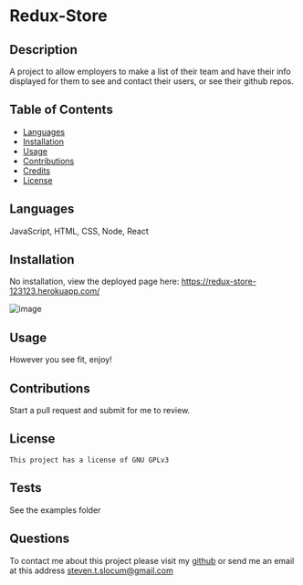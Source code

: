 # Redux-Store

## Description 

A project to allow employers to make a list of their team and have their info displayed for them to see and contact their users, or see their github repos.


## Table of Contents 

* [Languages](#languages)
* [Installation](#installation)
* [Usage](#usage)
* [Contributions](#contributions)
* [Credits](#credits)
* [License](#license)

## Languages

JavaScript, HTML, CSS, Node, React

## Installation
No installation, view the deployed page here:
https://redux-store-123123.herokuapp.com/

![image](https://user-images.githubusercontent.com/8472345/150930085-8d385c32-2804-4c30-a32f-a54d05b9742a.png)


## Usage 

However you see fit, enjoy!

## Contributions
Start a pull request and submit for me to review.

## License
    This project has a license of GNU GPLv3

## Tests
See the examples folder

## Questions
To contact me about this project please visit my [github](https://github.com/Gunther123) or send me an email at this address [steven.t.slocum@gmail.com](steven.t.slocum@gmail.com)
